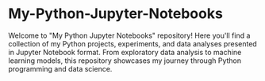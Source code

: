 # My-Python-Jupyter-Notebooks
Welcome to "My Python Jupyter Notebooks" repository! Here you'll find a collection of my Python projects, experiments, and data analyses presented in Jupyter Notebook format. From exploratory data analysis to machine learning models, this repository showcases my journey through Python programming and data science.
